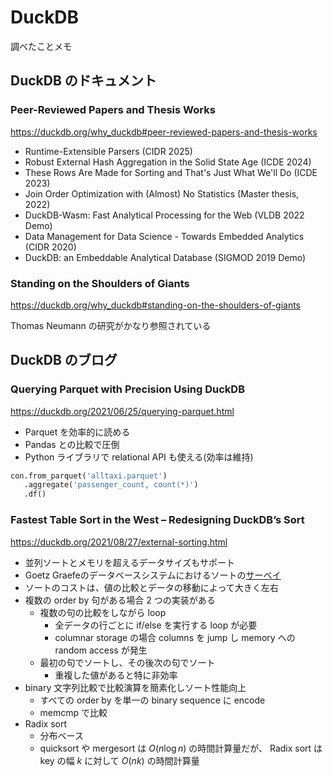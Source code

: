 # DuckDB

調べたことメモ

## DuckDB のドキュメント

### Peer-Reviewed Papers and Thesis Works

https://duckdb.org/why_duckdb#peer-reviewed-papers-and-thesis-works

- Runtime-Extensible Parsers (CIDR 2025)
- Robust External Hash Aggregation in the Solid State Age (ICDE 2024)
- These Rows Are Made for Sorting and That's Just What We'll Do (ICDE 2023)
- Join Order Optimization with (Almost) No Statistics (Master thesis, 2022)
- DuckDB-Wasm: Fast Analytical Processing for the Web (VLDB 2022 Demo)
- Data Management for Data Science - Towards Embedded Analytics (CIDR 2020)
- DuckDB: an Embeddable Analytical Database (SIGMOD 2019 Demo)

### Standing on the Shoulders of Giants

https://duckdb.org/why_duckdb#standing-on-the-shoulders-of-giants

Thomas Neumann の研究がかなり参照されている

## DuckDB のブログ

### Querying Parquet with Precision Using DuckDB

https://duckdb.org/2021/06/25/querying-parquet.html

- Parquet を効率的に読める
- Pandas との比較で圧倒
- Python ライブラリで relational API も使える(効率は維持)

```py
con.from_parquet('alltaxi.parquet')
   .aggregate('passenger_count, count(*)')
   .df()
```

### Fastest Table Sort in the West – Redesigning DuckDB’s Sort

https://duckdb.org/2021/08/27/external-sorting.html

- 並列ソートとメモリを超えるデータサイズもサポート
- Goetz Graefeのデータベースシステムにおけるソートの[サーベイ](http://wwwlgis.informatik.uni-kl.de/archiv/wwwdvs.informatik.uni-kl.de/courses/DBSREAL/SS2005/Vorlesungsunterlagen/Implementing_Sorting.pdf)
- ソートのコストは、値の比較とデータの移動によって大きく左右
- 複数の order by 句がある場合 2 つの実装がある
   - 複数の句の比較をしながら loop
      - 全データの行ごとに if/else を実行する loop が必要
      - columnar storage の場合 columns を jump し memory への random access が発生
   - 最初の句でソートし、その後次の句でソート
      - 重複した値があると特に非効率
- binary 文字列比較で比較演算を簡素化しソート性能向上
   - すべての order by を単一の binary sequence に encode
   - memcmp で比較
- Radix sort
   - 分布ベース
   - quicksort や mergesort は $O(n \log n)$ の時間計算量だが、 Radix sort は key の幅 $k$ に対して $O(nk)$  の時間計算量
   

